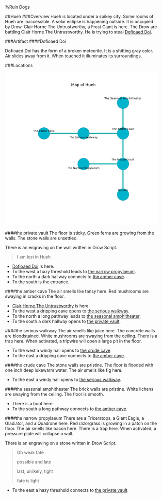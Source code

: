 %Ruin Dogs

##Hueh
###Overview
Hueh is located under a spikey city. Some rooms of Hueh are inaccessible. A solar eclipse is happening outside. It is occupied by Drow. <a name="Clair-Horne-The-Untrustworthy"></a>Clair Horne The Untrustworthy, a Frost Giant is here. The Drow are battling Clair Horne The Untrustworthy. He  is trying to steal [Dofioaed Doi](#Dofioaed-Doi). 



###Artifact
####<a name="Dofioaed-Doi"></a>Dofioaed Doi


Dofioaed Doi has the form of a broken meteorite. It is a shifting gray color. Air slides away from it. When touched it illuminates its surroundings. 





###Locations


![](../v2/images/Hueh.png)

####<a name="the-private-vault"></a>the private vault
The floor is sticky. Green ferns are growing from the walls. The stone walls are unsettled. 

There is an engraving on the wall written in Drow Script. 

> I am lost in Hueh.
>


* [Dofioaed Doi](#Dofioaed-Doi) is here.
* To the west a hazy threshold leads to [the narrow propylaeum](#the-narrow-propylaeum).
* To the north a dark hallway connects to [the amber cave](#the-amber-cave).
* To the south is the entrance.


####<a name="the-amber-cave"></a>the amber cave
The air smells like tansy here. Red mushrooms are swaying in cracks in the floor. 



* [Clair Horne The Untrustworthy](#Clair-Horne-The-Untrustworthy) is here.
* To the west a dripping cave opens to [the serious walkway](#the-serious-walkway).
* To the north a long pathway leads to [the seasonal amphitheater](#the-seasonal-amphitheater).
* To the south a dark hallway opens to [the private vault](#the-private-vault).


####<a name="the-serious-walkway"></a>the serious walkway
The air smells like juice here. The concrete walls are bloodstained. White mushrooms are swaying from the ceiling. There is a trap here. When activated, a tripwire will open a large pit in the floor. 



* To the west a windy hall opens to [the crude cave](#the-crude-cave).
* To the east a dripping cave connects to [the amber cave](#the-amber-cave).


####<a name="the-crude-cave"></a>the crude cave
The stone walls are pristine. The floor is flooded with one inch deep lukewarm water. The air smells like fig here. 



* To the east a windy hall opens to [the serious walkway](#the-serious-walkway).


####<a name="the-seasonal-amphitheater"></a>the seasonal amphitheater
The brick walls are pristine. White lichens are swaying from the ceiling. The floor is smooth. 



* There is a boot here.
* To the south a long pathway connects to [the amber cave](#the-amber-cave).


####<a name="the-narrow-propylaeum"></a>the narrow propylaeum
There are a Triceratops, a Giant Eagle, a Gladiator, and a Quadrone here. Red razorgrass is growing in a patch on the floor. The air smells like bacon here. There is a trap here. When activated, a pressure plate will collapse a wall. 

There is an engraving on a stone written in Drow Script. 

> Oh weak fate
>
> possible and late
>
> last, unlikely, tight
>
> fate is light
>


* To the east a hazy threshold connects to [the private vault](#the-private-vault).


